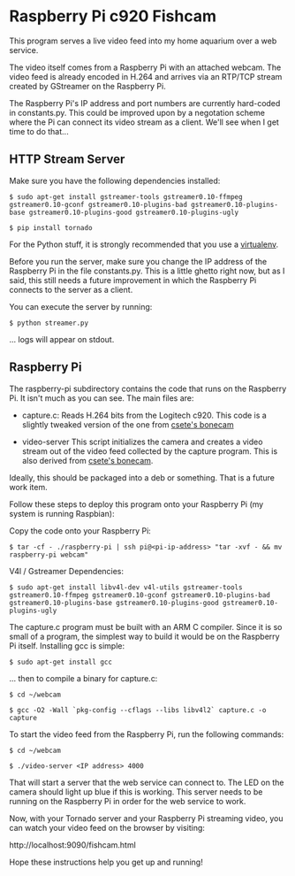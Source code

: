 # Raspberry Pi c920 Fishcam

This program serves a live video feed into my home aquarium over a web service.

The video itself comes from a Raspberry Pi with an attached webcam. The
video feed is already encoded in H.264 and arrives via an RTP/TCP 
stream created by GStreamer on the Raspberry Pi.

The Raspberry Pi's IP address and port numbers are currently hard-coded 
in constants.py.  This could be improved upon by a negotation scheme 
where the Pi can connect its video stream as a client. We'll see when I
get time to do that...

## HTTP Stream Server

Make sure you have the following dependencies installed:

```
$ sudo apt-get install gstreamer-tools gstreamer0.10-ffmpeg gstreamer0.10-gconf gstreamer0.10-plugins-bad gstreamer0.10-plugins-base gstreamer0.10-plugins-good gstreamer0.10-plugins-ugly
```

```
$ pip install tornado
```

For the Python stuff, it is strongly recommended that you use a [virtualenv](http://www.virtualenv.org/en/latest/).

Before you run the server, make sure you change the IP address of the Raspberry
Pi in the file constants.py. This is a little ghetto right now, but as I said,
this still needs a future improvement in which the Raspberry Pi connects to the
server as a client.

You can execute the server by running:

```
$ python streamer.py
```

... logs will appear on stdout.

## Raspberry Pi

The raspberry-pi subdirectory contains the code that runs on the
Raspberry Pi. It isn't much as you can see. The main files are:

- capture.c:
Reads H.264 bits from the Logitech c920. This code is a slightly 
tweaked version of the one from [csete's bonecam](https://github.com/csete/bonecam)

- video-server
This script initializes the camera and creates a video stream out of
the video feed collected by the capture program. This is also derived from
[csete's bonecam](https://github.com/csete/bonecam).

Ideally, this should be packaged into a deb or something. That is a future
work item.

Follow these steps to deploy this program onto your Raspberry Pi (my system is 
running Raspbian):

Copy the code onto your Raspberry Pi:

```
$ tar -cf - ./raspberry-pi | ssh pi@<pi-ip-address> "tar -xvf - && mv raspberry-pi webcam"
```

V4l / Gstreamer Dependencies:

```
$ sudo apt-get install libv4l-dev v4l-utils gstreamer-tools gstreamer0.10-ffmpeg gstreamer0.10-gconf gstreamer0.10-plugins-bad gstreamer0.10-plugins-base gstreamer0.10-plugins-good gstreamer0.10-plugins-ugly
```

The capture.c program must be built with an ARM C compiler. Since it is
so small of a program, the simplest way to build it would be on the 
Raspberry Pi itself.  Installing gcc is simple:

```
$ sudo apt-get install gcc
```

... then to compile a binary for capture.c:

```
$ cd ~/webcam
```

```
$ gcc -O2 -Wall `pkg-config --cflags --libs libv4l2` capture.c -o capture
```

To start the video feed from the Raspberry Pi, run the following commands:

```
$ cd ~/webcam
```

```
$ ./video-server <IP address> 4000
```

That will start a server that the web service can connect to. The LED on the 
camera should light up blue if this is working. This server needs to be running
on the Raspberry Pi in order for the web service to work.

Now, with your Tornado server and your Raspberry Pi streaming video, you can
watch your video feed on the browser by visiting: 

http://localhost:9090/fishcam.html

Hope these instructions help you get up and running!


